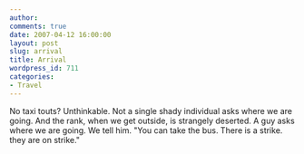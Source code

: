 ```yaml
---
author:
comments: true
date: 2007-04-12 16:00:00
layout: post
slug: arrival
title: Arrival
wordpress_id: 711
categories:
- Travel
---
```


No taxi touts? Unthinkable. Not a single shady individual asks where we are going. And the rank, when we get outside, is strangely deserted. A guy asks where we are going. We tell him. "You can take the bus. There is a strike. they are on strike."

